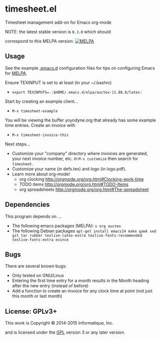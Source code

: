 # timesheet.el

Timesheet management add-on for Emacs org-mode

NOTE: the latest stable version is `0.3.0` which should

correspond to this MELPA version: [![MELPA](https://melpa.org/packages/timesheet-badge.svg)](https://melpa.org/#/timesheet)

## Usage

See the example [.emacs.d](example.emacs.d) configuration files for tips
on configuring Emacs for [MELPA](http://melpa.milkbox.net/#/getting-started).

Ensure TEXINPUT is set to at least (in your ~/.bashrc)
* ````export TEXINPUTS=.:$HOME/.emacs.d/elpa/auctex-11.88.8/latex:````

Start by creating an example client...
* ````M-x timesheet-example````

You will be viewing the buffer yoyodyne.org that already has some example time entries. Create an invoice with
* ````M-x timesheet-invoice-this````

Next steps...
* Customize your "company" directory where invoices are generated, your next invoice number, etc.
  in ````M-x customize```` then search for ````timesheet````.
* Customize your name (in defs.tex) and logo (in logo.pdf).
* Learn more about org-mode!
  * org clocking http://orgmode.org/org.html#Clocking-work-time
  * TODO items http://orgmode.org/org.html#TODO-Items
  * org spreadsheets http://orgmode.org/org.html#The-spreadsheet

## Dependencies

This program depends on ...
* The following emacs packages (MELPA): ````s org auctex````
* The following Debian packages
  ```apt-get install emacs24 make gawk sed git tar rubber texlive-latex-extra texlive-fonts-recommended texlive-fonts-extra evince```

## Bugs

There are several known bugs:

* Only tested on GNU/Linux
* Entering the first time entry for a month results in the Month heading after the new entry (instead of before)
* Add a function to create an invoice for any clock time at point (not just this month or last month)

## License: GPLv3+

This work is Copyright © 2014-2015 Informatique, Inc.

and is licensed under the [GPL](LICENSE) version 3 or any later version.
